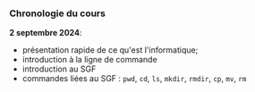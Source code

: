 ### Chronologie du cours

**2 septembre 2024**:

* présentation rapide de ce qu'est l'informatique;
* introduction à la ligne de commande
* introduction au SGF
* commandes liées au SGF : `pwd`, `cd`, `ls`, `mkdir`, `rmdir`, `cp`,
  `mv`, `rm`
